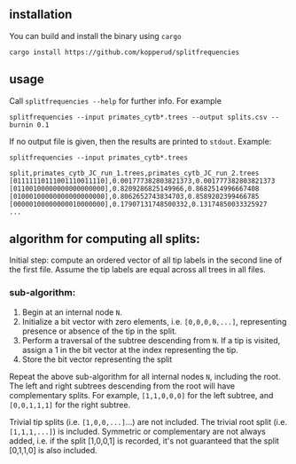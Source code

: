 ## installation

You can build and install the binary using `cargo`

```cargo install https://github.com/kopperud/splitfrequencies```

## usage

Call `splitfrequencies --help` for further info. For example

```splitfrequencies --input primates_cytb*.trees --output splits.csv --burnin 0.1```

If no output file is given, then the results are printed to `stdout`. Example:

```splitfrequencies --input primates_cytb*.trees```

```
split,primates_cytb_JC_run_1.trees,primates_cytb_JC_run_2.trees
[01111110111001110011110],0.001777382803821373,0.001777382803821373
[01100100000000000000000],0.8209286825149966,0.8682514996667408
[01000100000000000000000],0.8062652743834703,0.8589202399466785
[00000100000000010000000],0.17907131748500332,0.13174850033325927
...
```

## algorithm for computing all splits:

Initial step: compute an ordered vector of all tip labels in the second line of the first file. Assume the tip labels are equal across all trees in all files.

### sub-algorithm:
1. Begin at an internal node `N`. 
2. Initialize a bit vector with zero elements, i.e. `[0,0,0,0,...]`, representing presence or absence of the tip in the split.
3. Perform a traversal of the subtree descending from `N`. If a tip is visited, assign a 1 in the bit vector at the index representing the tip.
5. Store the bit vector representing the split

Repeat the above sub-algorithm for all internal nodes `N`, including the root.
The left and right subtrees descending from the root will have complementary splits. 
For example, `[1,1,0,0,0]` for the left subtree, and `[0,0,1,1,1]` for the right subtree.

Trivial tip splits (i.e. `[1,0,0,...]`...) are not included. The trivial root split (i.e. `[1,1,1,...]`) is included. Symmetric or complementary are not always added, i.e. if the split [1,0,0,1] is recorded, it's not guaranteed that the split [0,1,1,0] is also included.


